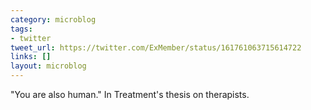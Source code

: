 ```yaml
---
category: microblog
tags:
- twitter
tweet_url: https://twitter.com/ExMember/status/161761063715614722
links: []
layout: microblog
---
```

"You are also human." In Treatment's thesis on therapists.
